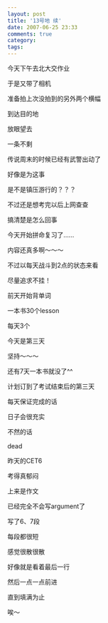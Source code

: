 ```yaml
---
layout: post
title: '13号地 续'
date: 2007-06-25 23:33
comments: true
category: 
tags:
---
```

    

今天下午去北大交作业

于是又带了相机

准备拍上次没拍到的另外两个横幅

到达目的地

放眼望去

一条不剩

传说周末的时候已经有武警出动了

好像是为这事

是不是镇压游行的？？？

不过还是想考完以后上网查查

搞清楚是怎么回事

今天开始拼命复习了……

内容还真多啊～～～

不过以每天战斗到2点的状态来看

尽量追求不挂！

前天开始背单词

一本书30个lesson  

每天3个

今天是第三天

坚持～～～

还有7天一本书就没了^^

计划订到了考试结束后的第三天

每天保证完成的话

日子会很充实

不然的话

dead

昨天的CET6

考得真郁闷

上来是作文

已经完全不会写argument了

写了6、7段

每段都很短

感觉很散很散

好像就是看着最后一行

然后一点一点前进

直到填满为止

唉～
